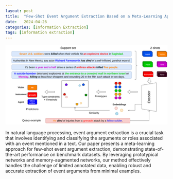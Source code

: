 ```yaml
---
layout: post
title:  "Few-Shot Event Argument Extraction Based on a Meta-Learning Approach"
date:   2024-04-26
categories: [Information Extraction]
tags: [information extraction]
---
```


![Illustration](./assets/figures/method_fewrel.drawio.png)

In natural language processing, event argument extraction is a crucial task that involves identifying and classifying the arguments or roles associated with an event mentioned in a text. Our paper presents a meta-learning approach for few-shot event argument extraction, demonstrating state-of-the-art performance on benchmark datasets. By leveraging prototypical networks and memory-augmented networks, our method effectively handles the challenge of limited annotated data, enabling robust and accurate extraction of event arguments from minimal examples.
